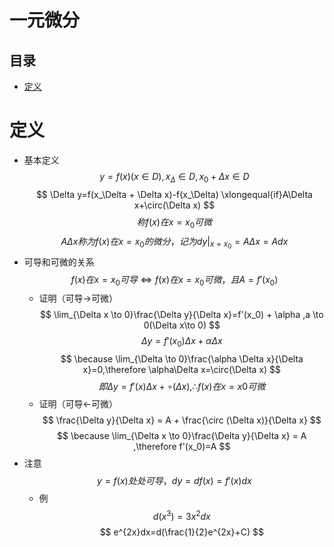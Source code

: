 # 一元微分

## 目录

-   [定义](#定义)

# 定义

-   基本定义
    $$
    y=f(x)(x\in D),x_\Delta \in D,x_0+\Delta x \in D
    $$
    $$
    \Delta y=f(x_\Delta + \Delta x)-f(x_\Delta) \xlongequal{if}A\Delta x+\circ(\Delta x)
    $$
    $$
    称f(x)在x=x_0可微
    $$
    $$
    A\Delta x称为f(x)在x=x_0的微分，记为dy\Big |_{x=x_0}=A\Delta x=Adx
    $$
-   可导和可微的关系
    $$
    f(x)在x=x_0可导 \iff f(x)在x=x_0可微，且A=f'(x_0)
    $$
    -   证明（可导→可微）
        $$
        \lim_{\Delta x \to 0}\frac{\Delta y}{\Delta x}=f'(x_0) + \alpha ,a \to 0(\Delta x\to 0)
        $$
        $$
        \Delta y = f'(x_0)\Delta x + \alpha \Delta x
        $$
        $$
        \because \lim_{\Delta \to 0}\frac{\alpha \Delta x}{\Delta x}=0,\therefore \alpha\Delta x=\circ(\Delta x)
        $$
        $$
        即\Delta y=f'(x)\Delta x+\circ(\Delta x),\therefore f(x)在x=x0可微
        $$
    -   证明（可导←可微）
        $$
        \frac{\Delta y}{\Delta x} = A + \frac{\circ (\Delta x)}{\Delta x}
        $$
        $$
        \because \lim_{\Delta x \to 0}\frac{\Delta y}{\Delta x} = A ,\therefore f'(x_0)=A
        $$
-   注意
    $$
    y=f(x)处处可导，dy=df(x)=f'(x)dx
    $$
    -   例
        $$
        d(x^3)=3x^2dx
        $$
        $$
        e^{2x}dx=d(\frac{1}{2}e^{2x}+C)
        $$
